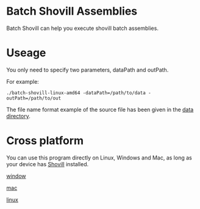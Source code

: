 # Batch Shovill Assemblies
Batch Shovill can help you execute shovill batch assemblies.

# Useage

You only need to specify two parameters, dataPath and outPath.

For example:

```
./batch-shovill-linux-amd64 -dataPath=/path/to/data -outPath=/path/to/out
```

The file name format example of the source file has been given in the [data directory](data).

# Cross platform

You can use this program directly on Linux, Windows and Mac, as long as your device has [Shovill](https://github.com/tseemann/shovill) installed.

[window](batch-shovill-windows-amd64)

[mac](batch-shovill-mac-amd64)

[linux](batch-shovill-linux-amd64)


